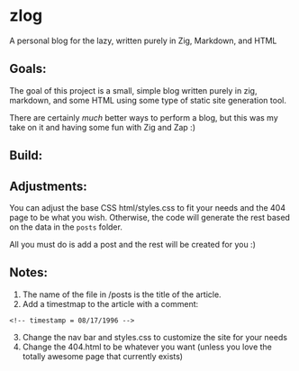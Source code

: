 # zlog
A personal blog for the lazy, written purely in Zig, Markdown, and HTML

## Goals:
The goal of this project is a small, simple blog written purely in zig, markdown, and some HTML using some type of static site generation tool. 

There are certainly *much* better ways to perform a blog, but this was my take on it and having some fun with Zig and Zap :)

## Build:

## Adjustments:
You can adjust the base CSS html/styles.css to fit your needs and the 404 page to be what you wish.
Otherwise, the code will generate the rest based on the data in the `posts` folder.

All you must do is add a post and the rest will be created for you :)

## Notes:
1. The name of the file in /posts is the title of the article.
2. Add a timestmap to the article with a comment:
```
<!-- timestamp = 08/17/1996 -->
```
3. Change the nav bar and styles.css to customize the site for your needs
4. Change the 404.html to be whatever you want (unless you love the totally awesome page that currently exists)